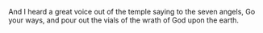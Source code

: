 And I heard a great voice out of the temple saying to the seven angels, Go your ways, and pour out the vials of the wrath of God upon the earth.
